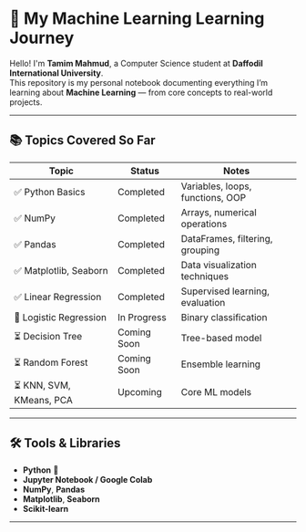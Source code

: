 # 🧠 My Machine Learning Learning Journey

Hello! I'm **Tamim Mahmud**, a Computer Science student at **Daffodil International University**.  
This repository is my personal notebook documenting everything I’m learning about **Machine Learning** — from core concepts to real-world projects.

---

## 📚 Topics Covered So Far

| Topic                   | Status         | Notes                             |
|------------------------|----------------|-----------------------------------|
| ✅ Python Basics        | Completed      | Variables, loops, functions, OOP  |
| ✅ NumPy                | Completed      | Arrays, numerical operations      |
| ✅ Pandas               | Completed      | DataFrames, filtering, grouping   |
| ✅ Matplotlib, Seaborn  | Completed      | Data visualization techniques     |
| ✅ Linear Regression    | Completed      | Supervised learning, evaluation   |
| 🔄 Logistic Regression  | In Progress    | Binary classification             |
| ⏳ Decision Tree        | Coming Soon    | Tree-based model                  |
| ⏳ Random Forest        | Coming Soon    | Ensemble learning                 |
| ⏳ KNN, SVM, KMeans, PCA| Upcoming       | Core ML models                    |

---

## 🛠 Tools & Libraries

- **Python** 🐍  
- **Jupyter Notebook / Google Colab**  
- **NumPy**, **Pandas**  
- **Matplotlib**, **Seaborn**  
- **Scikit-learn**  

---
